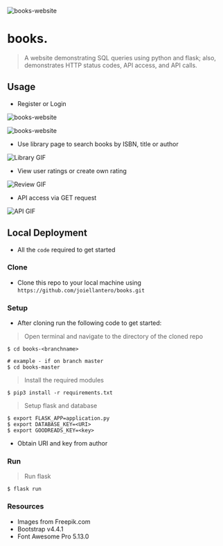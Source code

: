 <img src="https://lh3.googleusercontent.com/25C4x-YcoQfXO2U7SSgPHoQvBpCfBPE4KtQ5VhgBjYByA8NqPGo36osRZ-rJVwjviBPrx63ZkEd2KM9NTSiXT7GrYo4JWAAFja75Se8jxgPNGHxq6A67YrKKDJxzSQAgOGF4CZGprzyk0mAiKAVLe5QFSf3RHwiZGg8uiimzXgTcprQXK3Xta64OvOXOiLP7Hgbn3HBLLXvt7RfgGL2I-LRAmReRwtCt6pGulwUuy6oDgoh1RNxNtwsuuNCitqrcibWYWOzOLKNKkPfRs1TQg8C4zc5bHFZpX_o2FFUPEnq0mrfKu9s-2NGiE69sHtXW5ZGQarhBCkWkfhH6cZUbY7h_CftPXW9Na3fRsze1S2GusN2FmHLNOZvDfwLyC8c6ssgI442f21z0cRVcJgo4k32j29MJJfy--1QsYvGJwOUowuaujpAkDhx2bGmB6N6LgquWP8Oz-0uhlh1HcsdRuGC04kw1STBLI9UQZGcEKwaTJyp-1VRhMLgfFXhnMrKzxxiAdLgiXEIwQjuJjcWMZthBKn1gt3o0-gbP2EkEn3m6Gvy7gsuSbcnG3XNpKqADgDnBHHKbBDZHP7wRB3ktkVvYKkA4UHKE2ZvJeF-zIZOBcMeTOU3enhsqBBnywlG5nus3dCxss2aJRcDAJhKjq2BTas4kXfMaF0G5k_SLD6O09-47qWhGpSgW1HQf=w2852-h1398-no" title="books." alt="books-website"></a>

# books.

> A website demonstrating SQL queries using python and flask; also, demonstrates HTTP status codes, API access, and API calls.

## Usage

- Register or Login

<img src="https://lh3.googleusercontent.com/yOd5pOFvsQRuGO3oEMJK5XbqFcUmW4cfbeUV9BNZu9UzIG_EFwoavYZnDpW_q-FQj0UG3gjjEsA7tRad13oqy3X1BM56N-df1SI-uTsaZG9cF-iZuMUuFhsK71jvjZ6hY4qq0BscnGIhanmN6H-872cJXraWLje8YClSeLWCNRvOmIJuQekCdzq8WaiPuFawZTEx5r2JkPUbJ3smGwomCIsBLzRwqmLCgTHlZ91UJp2dJjhk_weWJ_JfJ00uYPBzQzaNfCvsdPUg4gcUqFdXzr1PpnhXBAP8MjCI-LO8ARd-V7S8_avlXfuRqNVaG0YM6wwJVzWgdCp9cQvUFTlR-shf1QnX0RXNTYVTFKIyABAEnLA-HxcQgh-Yh2O3tjCfj65766xFUPGlxbK_VeB-WNDLE3JAjeyGo_dJEQunT41RAAqpra_U0IV0Hoe_S27zGn7y9xpAERaQBAxqKCTuWHBmNE5H666pDnulzD1rCwcF3NyTOF6wBsgX-NgaViGkraPGFygo-lFTtwWvVunikZOga9b_c3FKGdscmWPxgPZW81rYRAXtb9jEJfZbc3Q__HVxaRbMCQ244Mf5d26gPljEg4FpzjauBwrisKdtuVGPHBPxNxEt3IkKDrGJFuoOblTSx3cMa1Pkr4Kq6QesMbWe9ZYU8FwFLeILlEIPw4NHk1W0-cBPyIbHt-mg=w2878-h1394-no" title="books." alt="books-website"></a>

<img src="https://lh3.googleusercontent.com/gjoCyfjzr7fjqVuth3HqyTEBwIZTVLHIt9yEXwvLE0m90XX1EbcCMBk4vPM11My2qjMUvLs-X_w9396Gf_Bk9wbixrWiw-1YhdHeZzqAIalBXE674cItxdB4sfchYj5kGrk0g79YHtWyiTUMydp-DKx3Z1cvQZ1WWDFkC_UG6cAND6TX4fAuKcwGW3qjugR542_gp2ziksYsdjRZbdYVL3YMwZhXUOVWtjlgcZsly-CUakyM0J0g1lJ-cCuSdvR6tV06Z99TmcUg45WdtSc17zidC61xGsyMSBn5D7s8QVS3kkeVwrTJjrrGaVSIsgOjw97tGR-56iOhz2WNNIRey6ejNFagvBSOL0M9oVYSvwMhjC1DsiSZtmZPuuITVjOs_samgMyN-RUz8i_cTSSl4JAuFLU_G-L2b49uwkKLGkDsC_aIB1Aca-239UiwJHLbE6yqpvq6r6yQfQ8KNUk30WWCoUTcBVnplZ-uOIE1eJ8QPIaR7Fsxa_dHzhVOMJdPNwokmav8eGL_ddHQXKOLnma8KAM_fxN8BU9n8mFt4NGL8v1f0bo7jLTrF1PJqX_x0QRbZ1v8mf20BAZro0-tPGXzMbv_XdB9JnCWam8eJpfHsXGo7d1i_0b-vXHt5wzPRQIEXP7bGwn8nhegnDZVOMg1oiaiZHrlUcSq3n49MlExbWlvJkt0P1HYKJBw=w2880-h1396-no" title="books." alt="books-website"></a>

- Use library page to search books by ISBN, title or author

![Library GIF](http://g.recordit.co/fzLFcCSWf3.gif)

- View user ratings or create own rating

![Review GIF](http://g.recordit.co/eBQqkeVLUe.gif)

- API access via GET request

![API GIF](http://g.recordit.co/NI05UgjpvG.gif)

## Local Deployment

- All the `code` required to get started

### Clone

- Clone this repo to your local machine using `https://github.com/joiellantero/books.git`

### Setup

- After cloning run the following code to get started:

> Open terminal and navigate to the directory of the cloned repo

```shell
$ cd books-<branchname>

# example - if on branch master
$ cd books-master
```

> Install the required modules

```shell
$ pip3 install -r requirements.txt
```

> Setup flask and database

```shell
$ export FLASK_APP=application.py
$ export DATABASE_KEY=<URI>
$ export GOODREADS_KEY=<key>
```

- Obtain URI and key from author

### Run

> Run flask

```shell
$ flask run
```

### Resources

- Images from Freepik.com
- Bootstrap v4.4.1
- Font Awesome Pro 5.13.0
